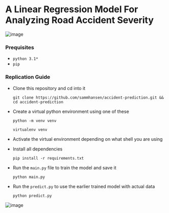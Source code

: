 # A Linear Regression Model For Analyzing Road Accident Severity 

![image](https://github.com/user-attachments/assets/53c2ebdc-fd14-4381-83f0-103b5e99d729)



### Prequisites
  
   - `python 3.1*`
   - `pip`

 ### Replication Guide
  
- Clone this repository and cd into it

      git clone https://github.com/sammhansen/accident-prediction.git && cd accident-prediction

- Create a virtual python environment using one of these
  ```
  python -m venv venv
  ```
  ```
  virtualenv venv
  ```

- Activate the virtual environment depending on what shell you are using

- Install all dependencies

      pip install -r requirements.txt
  
- Run the `main.py` file to train the model and save it

      python main.py
  
- Run the `predict.py` to use the earlier trained model with actual data

      python predict.py 

![image](https://github.com/user-attachments/assets/c15c6a85-aa5e-4a4f-a7f5-10282a0b7326)






  
       
 
 
 
